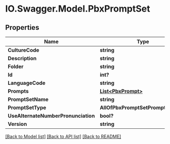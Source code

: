 # IO.Swagger.Model.PbxPromptSet
## Properties

Name | Type | Description | Notes
------------ | ------------- | ------------- | -------------
**CultureCode** | **string** |  | [optional] 
**Description** | **string** |  | [optional] 
**Folder** | **string** |  | [optional] 
**Id** | **int?** |  | [optional] 
**LanguageCode** | **string** |  | [optional] 
**Prompts** | [**List&lt;PbxPrompt&gt;**](PbxPrompt.md) |  | [optional] 
**PromptSetName** | **string** |  | [optional] 
**PromptSetType** | **AllOfPbxPromptSetPromptSetType** |  | [optional] 
**UseAlternateNumberPronunciation** | **bool?** |  | [optional] 
**Version** | **string** |  | [optional] 

[[Back to Model list]](../README.md#documentation-for-models) [[Back to API list]](../README.md#documentation-for-api-endpoints) [[Back to README]](../README.md)


